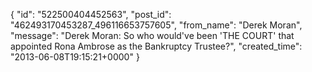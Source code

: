  {
   "id": "522500404452563",
   "post_id": "462493170453287_496116653757605",
   "from_name": "Derek Moran",
   "message": "Derek Moran: So who would've been 'THE COURT' that appointed Rona Ambrose as the Bankruptcy Trustee?",
   "created_time": "2013-06-08T19:15:21+0000"
 }
